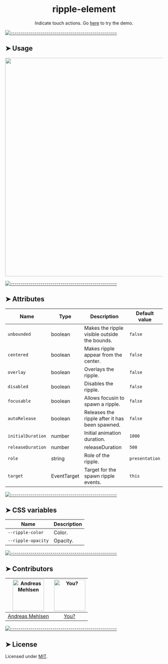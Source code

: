 <h1 align="center">ripple-element</h1>
<p align="center">Indicate touch actions. Go <a href="https://weightless.dev/elements/ripple">here</a> to try the demo.</p>


[![-----------------------------------------------------](https://raw.githubusercontent.com/andreasbm/readme/master/assets/lines/colored.png)](#usage)

## ➤ Usage

<a href="https://weightless.dev/elements/ripple" align="center">
  <img src="https://raw.githubusercontent.com/andreasbm/elements/master/screenshots/ripple-element.png?token=AF-iBfW58puayCKEgAhQxjkFbGJsFLBeks5chEq4wA%3D%3D" width="700" />
</a>


[![-----------------------------------------------------](https://raw.githubusercontent.com/andreasbm/readme/master/assets/lines/colored.png)](#attributes)

## ➤ Attributes

| Name | Type | Description | Default value |
| ------- | ------- | ------- | ------- |
| `unbounded` | boolean | Makes the ripple visible outside the bounds. | `false` |
| `centered` | boolean | Makes ripple appear from the center. | `false` |
| `overlay` | boolean | Overlays the ripple. | `false` |
| `disabled` | boolean | Disables the ripple. | `false` |
| `focusable` | boolean | Allows focusin to spawn a ripple. | `false` |
| `autoRelease` | boolean | Releases the ripple after it has been spawned. | `false` |
| `initialDuration` | number | Initial animation duration. | `1000` |
| `releaseDuration` | number | releaseDuration | `500` |
| `role` | string | Role of the ripple. | `presentation` |
| `target` | EventTarget | Target for the spawn ripple events. | `this` |


[![-----------------------------------------------------](https://raw.githubusercontent.com/andreasbm/readme/master/assets/lines/colored.png)](#css-variables)

## ➤ CSS variables

| Name | Description |
| ------- | ------- |
| `--ripple-color` | Color. |
| `--ripple-opacity` | Opacity. |


[![-----------------------------------------------------](https://raw.githubusercontent.com/andreasbm/readme/master/assets/lines/colored.png)](#contributors)

## ➤ Contributors
	
|[<img alt="Andreas Mehlsen" src="https://avatars1.githubusercontent.com/u/6267397?s=460&v=4" width="100">](https://twitter.com/andreasmehlsen) | [<img alt="You?" src="https://joeschmoe.io/api/v1/random" width="100">](https://github.com/andreasbm/weightless/blob/master/CONTRIBUTING.md)|
|:---: | :---:|
|[Andreas Mehlsen](https://twitter.com/andreasmehlsen) | [You?](https://github.com/andreasbm/weightless/blob/master/CONTRIBUTING.md)|

[![-----------------------------------------------------](https://raw.githubusercontent.com/andreasbm/readme/master/assets/lines/colored.png)](#license)

## ➤ License
	
Licensed under [MIT](https://opensource.org/licenses/MIT).